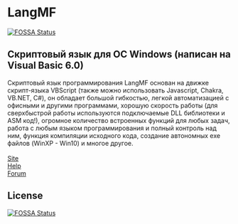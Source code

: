 # LangMF
[![FOSSA Status](https://app.fossa.io/api/projects/git%2Bgithub.com%2Flangmf%2Flangmf.svg?type=shield)](https://app.fossa.io/projects/git%2Bgithub.com%2Flangmf%2Flangmf?ref=badge_shield)

Скриптовый язык для ОС Windows (написан на Visual Basic 6.0)
---
Скриптовый язык программирования LangMF основан на движке скрипт-языка VBScript (также можно использовать Javascript, Chakra, VB.NET, C#), он обладает большой гибкостью, легкой автоматизацией с офисными и другими программами, хорошую скорость работы (для сверхбыстрой работы используются подключаемые DLL библиотеки и ASM код!), огромное количество встроенных функций для любых задач, работа с любым языком программирования и полный контроль над ним, функция компиляции исходного кода, создание автономных exe файлов (WinXP - Win10) и многое другое.
<br><br>
[Site](http://langmf.ru/)<br>
[Help](http://langmf.ru/Help/)<br>
[Forum](http://forum.langmf.ru/)<br>


## License
[![FOSSA Status](https://app.fossa.io/api/projects/git%2Bgithub.com%2Flangmf%2Flangmf.svg?type=large)](https://app.fossa.io/projects/git%2Bgithub.com%2Flangmf%2Flangmf?ref=badge_large)